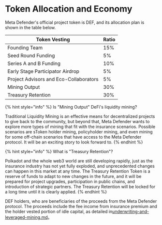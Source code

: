 # Token Allocation and Economy

Meta Defender's official project token is DEF, and its allocation plan is shown in the table below.

| Token Vesting                          | Ratio |
| -------------------------------------- | ----- |
| Founding Team                          | 15%   |
| Seed Round Funding                     | 5%    |
| Series A and B Funding                 | 10%   |
| Early Stage Participator Airdrop       | 5%    |
| Project Advisors and Eco-Collaborators | 5%    |
| Mining Output                          | 30%   |
| Treasury Retention                     | 30%   |

{% hint style="info" %}
Is "Mining Output" DeFi's liquidity mining?

Traditional Liquidity Mining is an effective means for decentralized projects to give back to the community, but beyond that, Meta Defender wants to explore more types of mining that fit with the insurance scenarios. Possible scenarios are sToken holder mining, policyholder mining, and even mining for some off-chain scenarios that have access to the Meta Defender protocol. It will be an exciting story to look forward to.
{% endhint %}

{% hint style="info" %}
What is "Treasury Retention"?

Polkadot and the whole web3 world are still developing rapidly, just as the insurance industry has not yet fully exploded, and unprecedented changes can happen in this market at any time. The Treasury Retention Token is a reserve of funds to adapt to new changes in the future, and it will be prepared for project upgrades, participation in public chains, and introduction of strategic partners. The Treasury Retention will be locked for a long time until it is clearly applied.
{% endhint %}

DEF holders, who are beneficiaries of the proceeds from the Meta Defender protocol. The proceeds include the fee income from insurance premium and the holder vested portion of idle capital, as detailed in[underwriting-and-leveraged-mining.md](project-architecture/underwriting-and-leveraged-mining.md "mention")。

